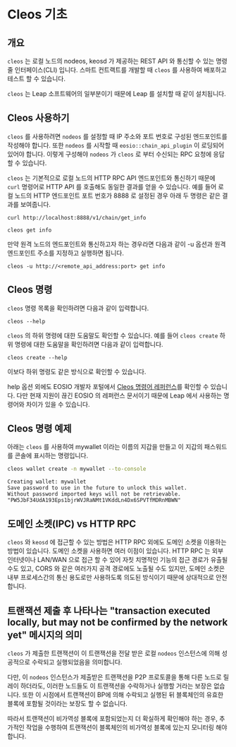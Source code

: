 # Cleos 기초

## 개요

`cleos` 는 로컬 노드의 nodeos, keosd 가 제공하는 REST API 와 통신할 수 있는 명령줄 인터페이스(CLI) 입니다. 스마트 컨트랙트를 개발할 때 `cleos` 를 사용하여 배포하고 테스트 할 수 있습니다.

`cleos` 는 Leap 소프트웨어의 일부분이기 때문에 Leap 를 설치할 때 같이 설치됩니다.

## Cleos 사용하기

`cleos` 를 사용하려면 `nodeos` 를 설정할 때 IP 주소와 포트 번호로 구성된 엔드포인트를 작성해야 합니다. 또한  `nodeos` 를 시작할 때 `eosio::chain_api_plugin` 이 로딩되어 있어야 합니다. 이렇게 구성해야 `nodeos` 가 `cleos` 로 부터 수신되는 RPC 요청에 응답할 수 있습니다.

`cleos` 는 기본적으로 로컬 노드의 HTTP RPC API 엔드포인트와 통신하기 때문에 `curl` 명령어로 HTTP API 를 호출해도 동일한 결과를 얻을 수 있습니다. 예를 들어 로컬 노드의 HTTP 엔드포인트 포트 번호가 8888 로 설정된 경우 아래 두 명령은 같은 결과를 보여줍니다.

```
curl http://localhost:8888/v1/chain/get_info
```

```
cleos get info
```

만약 원격 노드의 엔드포인트와 통신하고자 하는 경우라면 다음과 같이 -u 옵션과 원격 엔드포인트 주소를 지정하고 실행하면 됩니다.

```
cleos -u http://<remote_api_address:port> get info
```

## Cleos 명령

`cleos` 명령 목록을 확인하려면 다음과 같이 입력합니다.

```
cleos --help
```

`cleos` 의 하위 명령에 대한 도움말도 확인할 수 있습니다. 예를 들어 `cleos create` 하위 명령에 대한 도움말을 확인하려면 다음과 같이 입력합니다.

```
cleos create --help
```

이보다 하위 명령도 같은 방식으로 확인할 수 있습니다.

help 옵션 외에도 EOSIO 개발자 포털에서 [Cleos 명령어 레퍼런스](https://developers.eos.io/manuals/eos/latest/cleos/command-reference/index)를 확인할 수 있습니다. 다만 현재 지원이 끊긴 EOSIO 의 레퍼런스 문서이기 때문에 Leap 에서 사용하는 명령어와 차이가 있을 수 있습니다.

## Cleos 명령 예제

아래는 `cleos` 를 사용하여 mywallet 이라는 이름의 지갑을 만들고 이 지갑의 패스워드를 콘솔에 표시하는 명령입니다.

```bash
cleos wallet create -n mywallet --to-console
```

```
Creating wallet: mywallet
Save password to use in the future to unlock this wallet.
Without password imported keys will not be retrievable.
"PW5JbF34UdA193Eps1bjrWVJRaNMt1VKddLn4Dx6SPVTfMDRnMBWN"
```

## 도메인 소켓(IPC) vs HTTP RPC

`cleos` 와 `keosd` 에 접근할 수 있는 방법은 HTTP RPC 외에도 도메인 소켓을 이용하는 방법이 있습니다. 도메인 소켓을 사용하면 여러 이점이 있습니다. HTTP RPC 는 외부 인터넷이나 LAN/WAN 으로 접근 할 수 있어 자칫 치명적인 기능의 접근 경로가 유출될 수도 있고, CORS 와 같은 여러가지 공격 경로에도 노출될 수도 있지만, 도메인 소켓은 내부 프로세스간의 통신 용도로만 사용하도록 의도된 방식이기 때문에 상대적으로 안전합니다.

## 트랜잭션 제출 후 나타나는 "transaction executed locally, but may not be confirmed by the network yet" 메시지의 의미

`cleos` 가 제출한 트랜잭션이 이 트랜잭션을 전달 받은 로컬 `nodeos` 인스턴스에 의해 성공적으로 수락되고 실행되었음을 의미합니다.&#x20;

다만, 이 `nodeos` 인스턴스가 제출받은 트랜잭션을 P2P 프로토콜을 통해 다른 노드로 릴레이 하더라도, 이러한 노드들도 이 트랜잭션을 수락하거나 실행할 거라는 보장은 없습니다. 또한 이 시점에서 트랜잭션이 BP에 의해 수락되고 실행된 뒤 블록체인의 유효한 블록에 포함될 것이라는 보장도 할 수 없습니다.&#x20;

따라서 트랜잭션이 비가역성 블록에 포함되었는지 더 확실하게 확인해야 하는 경우, 추가적인 작업을 수행하여 트랜잭션이 블록체인의 비가역성 블록에 있는지 모니터링 해야 합니다.&#x20;

